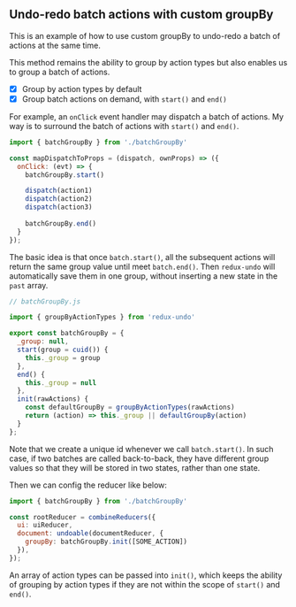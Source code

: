 ## Undo-redo batch actions with custom groupBy

This is an example of how to use custom groupBy to undo-redo a batch of actions at the same time.

This method remains the ability to group by action types but also enables us to group a batch of actions.
- [x] Group by action types by default
- [x] Group batch actions on demand, with `start()` and `end()`

For example, an `onClick` event handler may dispatch a batch of actions. My way is to surround the batch of actions with `start()` and `end()`. 
```js
import { batchGroupBy } from './batchGroupBy'

const mapDispatchToProps = (dispatch, ownProps) => ({
  onClick: (evt) => {
    batchGroupBy.start()

    dispatch(action1)
    dispatch(action2)
    dispatch(action3)
    
    batchGroupBy.end()
  }
});
```

The basic idea is that once `batch.start()`, all the subsequent actions will return the same group value until meet `batch.end()`. Then `redux-undo` will automatically save them in one group, without inserting a new state in the `past` array.

```js
// batchGroupBy.js

import { groupByActionTypes } from 'redux-undo'

export const batchGroupBy = {
  _group: null,
  start(group = cuid()) {
    this._group = group
  },
  end() {
    this._group = null
  },
  init(rawActions) {
    const defaultGroupBy = groupByActionTypes(rawActions)
    return (action) => this._group || defaultGroupBy(action)
  }
};
```
Note that we create a unique id whenever we call `batch.start()`. In such case, if two batches are called back-to-back, they have different group values so that they will be stored in two states, rather than one state.

Then we can config the reducer like below:
```js
import { batchGroupBy } from './batchGroupBy'

const rootReducer = combineReducers({
  ui: uiReducer,
  document: undoable(documentReducer, {
    groupBy: batchGroupBy.init([SOME_ACTION])
  }),
});
```
An array of action types can be passed into `init()`, which keeps the ability of grouping by action types if they are not within the scope of `start()` and `end()`.